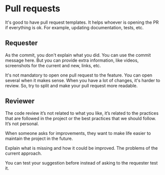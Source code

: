 # Pull requests

It's good to have pull request templates. It helps whoever is opening the PR if everything is ok.
For example, updating documentation, tests, etc.

## Requester

As the commit, you don't explain what you did. You can use the commit message here.
But you can provide extra information, like videos, screenshots for the current and new, links, etc.

It's not mandatory to open one pull request to the feature. You can open several when it makes sense.
When you have a lot of changes, it's harder to review. So, try to split and make your pull request more readable.

## Reviewer

The code review it’s not related to what you like, it’s related to the practices that are followed in the project or
the best practices that we should follow. It’s not personal.

When someone asks for improvements, they want to make life easier to maintain the project in the future.

Explain what is missing and how it could be improved. The problems of the current approach.

You can test your suggestion before instead of asking to the requester test it.
